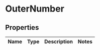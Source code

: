 # OuterNumber

## Properties
Name | Type | Description | Notes
------------ | ------------- | ------------- | -------------
